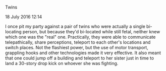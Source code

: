Twins

18 July 2016
12:14

I once pit my party against a pair of twins who were actually a single bi-locating person, but because they'd bi-located while still fetal, neither knew which one was the "real" one. Practically, they were able to communicate telepathically, share perceptions, teleport to each other's locations and switch places. Not the flashiest power, but the use of motor transport, grappling hooks and other technologies made it very effective. It also meant that one could jump off a building and teleport to her sister just in time to land a 30-story drop kick on whoever she was fighting.